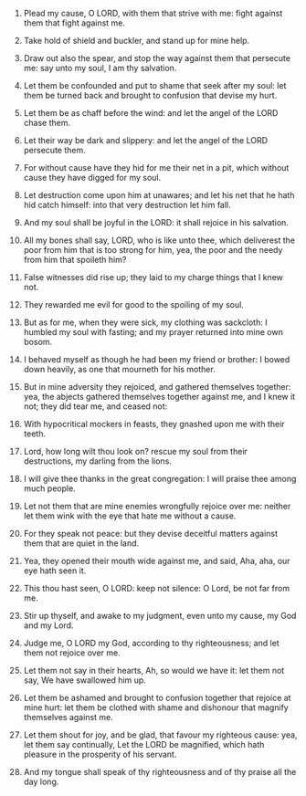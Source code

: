 1. Plead my cause, O LORD, with them that strive with me: fight
against them that fight against me.

2. Take hold of shield and buckler, and stand up for mine help.

3. Draw out also the spear, and stop the way against them that
persecute me: say unto my soul, I am thy salvation.

4. Let them be confounded and put to shame that seek after my soul:
let them be turned back and brought to confusion that devise my hurt.

5. Let them be as chaff before the wind: and let the angel of the
LORD chase them.

6. Let their way be dark and slippery: and let the angel of the LORD
persecute them.

7. For without cause have they hid for me their net in a pit, which
without cause they have digged for my soul.

8. Let destruction come upon him at unawares; and let his net that
he hath hid catch himself: into that very destruction let him fall.

9. And my soul shall be joyful in the LORD: it shall rejoice in his
salvation.

10. All my bones shall say, LORD, who is like unto thee, which
deliverest the poor from him that is too strong for him, yea, the poor
and the needy from him that spoileth him?

11. False witnesses did rise up; they laid to my charge things that
I knew not.

12. They rewarded me evil for good to the spoiling of my soul.

13. But as for me, when they were sick, my clothing was sackcloth: I
humbled my soul with fasting; and my prayer returned into mine own
bosom.

14. I behaved myself as though he had been my friend or brother: I
bowed down heavily, as one that mourneth for his mother.

15. But in mine adversity they rejoiced, and gathered themselves
together: yea, the abjects gathered themselves together against me,
and I knew it not; they did tear me, and ceased not:

16. With hypocritical mockers in feasts, they gnashed upon me with
their teeth.

17. Lord, how long wilt thou look on? rescue my soul from their
destructions, my darling from the lions.

18. I will give thee thanks in the great congregation: I will praise
thee among much people.

19. Let not them that are mine enemies wrongfully rejoice over me:
neither let them wink with the eye that hate me without a cause.

20. For they speak not peace: but they devise deceitful matters
against them that are quiet in the land.

21. Yea, they opened their mouth wide against me, and said, Aha,
aha, our eye hath seen it.

22. This thou hast seen, O LORD: keep not silence: O Lord, be not
far from me.

23. Stir up thyself, and awake to my judgment, even unto my cause,
my God and my Lord.

24. Judge me, O LORD my God, according to thy righteousness; and let
them not rejoice over me.

25. Let them not say in their hearts, Ah, so would we have it: let
them not say, We have swallowed him up.

26. Let them be ashamed and brought to confusion together that
rejoice at mine hurt: let them be clothed with shame and dishonour
that magnify themselves against me.

27. Let them shout for joy, and be glad, that favour my righteous
cause: yea, let them say continually, Let the LORD be magnified, which
hath pleasure in the prosperity of his servant.

28. And my tongue shall speak of thy righteousness and of thy praise
all the day long.